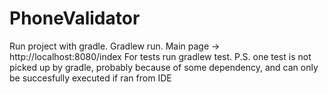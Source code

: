# PhoneValidator
Run project with gradle. Gradlew run.
Main page -> http://localhost:8080/index
For tests run gradlew test.
P.S. one test is not picked up by gradle, probably because of some dependency, and can only be succesfully executed if ran from IDE 
